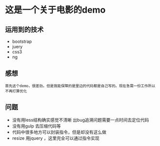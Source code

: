 # 这是一个关于电影的demo

## 运用到的技术
* bootstrap
* juery
* css3
* ng



## 感想
	首先这个demo，很差劲。但是我能保障的是里边的代码都是自己写的。现在急需一份工作所以不再打算优化

## 问题
* 没有用less结构确实感觉不清晰 出bug追溯问题需要一点时间去定位代码
* 没有用gulp 去压缩代码等
* 代码中很多地方可以封装指令，但是却没有这么做
* resize 用jquery ，这里完全可以通过指令实现
	

